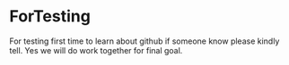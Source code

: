 # ForTesting
For testing first time to learn about github if someone know please kindly tell.
Yes we will do work together for final goal.
